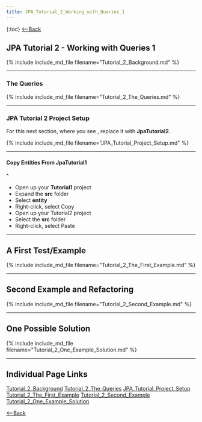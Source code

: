 ```yaml
---
title: JPA_Tutorial_2_Working_with_Queries_1
---
```

{:toc}
[<--Back](EJB_3_and_Java_Persistence_API)

## JPA Tutorial 2 - Working with Queries 1
{% include include_md_file filename="Tutorial_2_Background.md" %}

----

### The Queries

{% include include_md_file filename="Tutorial_2_The_Queries.md" %}

----

### JPA Tutorial 2 Project Setup
For this next section, where you see **<project>**, replace it with **JpaTutorial2**.

{% include include_md_file filename="JPA_Tutorial_Project_Setup.md" %}

----

#### Copy Entities From JpaTutorial1
^
* Open up your **Tutorial1** project
* Expand the **src** folder
* Select **entity**
* Right-click, select Copy
* Open up your Tutorial2 project
* Select the **src** folder
* Right-click, select Paste

----

## A First Test/Example
{% include include_md_file filename="Tutorial_2_The_First_Example.md" %}

----

## Second Example and Refactoring
{% include include_md_file filename="Tutorial_2_Second_Example.md" %}

----

## One Possible Solution
{% include include_md_file filename="Tutorial_2_One_Example_Solution.md" %}

----

## Individual Page Links
[Tutorial_2_Background](Tutorial_2_Background)
[Tutorial_2_The_Queries](Tutorial_2_The_Queries)
[JPA_Tutorial_Project_Setup](JPA_Tutorial_Project_Setup)
[Tutorial_2_The_First_Example](Tutorial_2_The_First_Example)
[Tutorial_2_Second_Example](Tutorial_2_Second_Example)
[Tutorial_2_One_Example_Solution](Tutorial_2_One_Example_Solution)

[<--Back](EJB_3_and_Java_Persistence_API)
